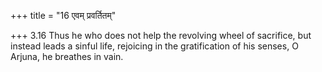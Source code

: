 +++
title = "16 एवम् प्रवर्तितम्"

+++
3.16 Thus he who does not help the revolving wheel of sacrifice, but
instead leads a sinful life, rejoicing in the gratification of his
senses, O Arjuna, he breathes in vain.
